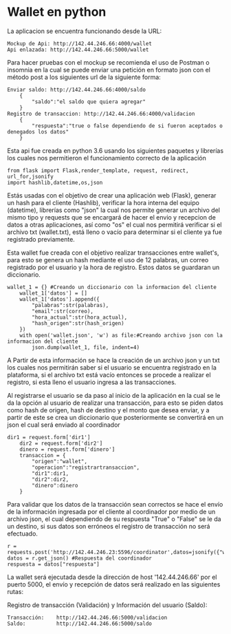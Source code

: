 # Wallet en python
	
La aplicacion se encuentra funcionando desde la URL:

	Mockup de Api: http://142.44.246.66:4000/wallet
	Api enlazada: http://142.44.246.66:5000/wallet
	
Para hacer pruebas con el mockup se recomienda el uso de Postman o insomnia en la cual se puede enviar una petición en formato json con el método post a los siguientes url de la siguiente forma:
	
	Enviar saldo: http://142.44.246.66:4000/saldo
		{
			"saldo":"el saldo que quiera agregar"
		}
	Registro de transaccion: http://142.44.246.66:4000/validacion
		{
			"respuesta":"true o false dependiendo de si fueron aceptados o denegados los datos"
		}
		
Esta api fue creada en python 3.6 usando los siguientes paquetes y librerías los cuales nos permitieron el funcionamiento correcto de la aplicación

	from flask import Flask,render_template, request, redirect, url_for,jsonify
	import hashlib,datetime,os,json

Estás usadas con el objetivo de crear una aplicación web (Flask), generar un hash para el cliente (Hashlib), verificar la hora interna del equipo (datetime), librerías como "json" la cual nos permite generar un archivo del mismo tipo y requests que se encargará de hacer el envio y recepcion de datos a otras aplicaciones, así como "os" el cual nos permitirá verificar si el archivo txt (wallet.txt), está lleno o vacío para determinar si el cliente ya fue registrado previamente.

Esta wallet fue creada con el objetivo realizar transacciones entre wallet's, para esto se genera un hash mediante el uso de 12 palabras, un correo registrado por el usuario y la hora de registro. Estos datos se guardaran un diccionario.

	wallet_1 = {} #Creando un diccionario con la informacion del cliente 
        wallet_1['datos'] = []
        wallet_1['datos'].append({
            "palabras":str(palabras),
            "email":str(correo),
            "hora_actual":str(hora_actual),
            "hash_origen":str(hash_origen)
        })
        with open('wallet.json', 'w') as file:#Creando archivo json con la informacion del cliente
            json.dump(wallet_1, file, indent=4)

A Partir de esta información se hace la creación de un archivo json y un txt los cuales nos permitirán saber si el usuario se encuentra registrado en la plataforma, si el archivo txt está vacío entonces se procede a realizar el registro, si esta lleno el usuario ingresa a las transacciones.

Al registrarse el usuario se da paso al inicio de la aplicación en la cual se le da la opción al usuario de realizar una transacción, para esto se piden datos como hash de origen, hash de destino y el monto que desea enviar, y a partir de este se crea un diccionario que posteriormente se convertirá en un json el cual será enviado al coordinador

	dir1 = request.form['dir1']
        dir2 = request.form['dir2']
        dinero = request.form['dinero']
        transaccion = {
            "origen":"wallet",
            "operacion":"registrartransaccion",
            "dir1":dir1,
            "dir2":dir2,
            "dinero":dinero
        }

Para validar que los datos de la transacción sean correctos se hace el envío de la información ingresada por el cliente al coordinador por medio de un archivo json, el cual dependiendo de su respuesta "True" o "False" se le da un destino, si sus datos son erróneos el registro de transacción no será efectuado.

	r = requests.post('http://142.44.246.23:5596/coordinator',datos=jsonify({"wallet":transaccion}))
	datos = r.get_json() #Respuesta del coordinador
	respuesta = datos["respuesta"]
	
La wallet será ejecutada desde la dirección de host '142.44.246.66' por el puerto 5000, el envío y recepción de datos será realizado en las siguientes rutas:

Registro de transacción (Validación) y Información del usuario (Saldo):


	Transacción:   	http://142.44.246.66:5000/validacion	
	Saldo:         	http://142.44.246.66:5000/saldo
